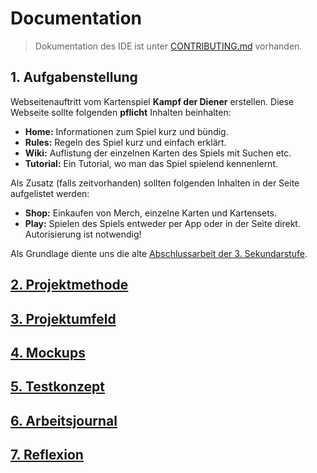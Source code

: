 # Documentation

> Dokumentation des IDE ist unter [CONTRIBUTING.md](CONTRIBUTING.md) vorhanden.

## 1. Aufgabenstellung

Webseitenauftritt vom Kartenspiel **Kampf der Diener** erstellen.
Diese Webseite sollte folgenden **pflicht** Inhalten beinhalten:  

- **Home:** Informationen zum Spiel kurz und bündig.
- **Rules:** Regeln des Spiel kurz und einfach erklärt.
- **Wiki:** Auflistung der einzelnen Karten des Spiels mit Suchen etc.
- **Tutorial:** Ein Tutorial, wo man das Spiel spielend kennenlernt.

Als Zusatz (falls zeitvorhanden) sollten folgenden Inhalten in der Seite aufgelistet werden:

- **Shop:** Einkaufen von Merch, einzelne Karten und Kartensets.
- **Play:** Spielen des Spiels entweder per App oder in der Seite direkt. Autorisierung ist notwendig!

Als Grundlage diente uns die alte [Abschlussarbeit der 3. Sekundarstufe](assets/old-project-2017.zip).

## [2. Projektmethode](project-method/project-method.md)

## [3. Projektumfeld](project-environment/project-environment.md)

## [4. Mockups](mockups/mockups.md)

## [5. Testkonzept](testing-concept/testing-concept.md)

## [6. Arbeitsjournal](work-journal/work-journal.md)

## [7. Reflexion](reflection/reflection.md)
